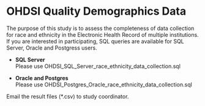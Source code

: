 # OHDSI Quality Demographics Data

The purpose of this study is to assess the completeness of data collection for race and ethnicity in the Electronic Health Record of multiple institutions. 
If you are interested in participating, SQL queries are available for SQL Server, Oracle and Postgress users. 

- **SQL Server**  
Please use OHDSI_SQL_Server_race_ethnicity_data_collection.sql

- **Oracle and Postgres**  
Please use OHDSI_Postgres_Oracle_race_ethnicity_data_collection.sql

Email the result files (*.csv) to study coordinator.
